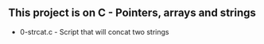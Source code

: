 ## This project is on C - Pointers, arrays and strings
+ 0-strcat.c - Script that will concat two strings

